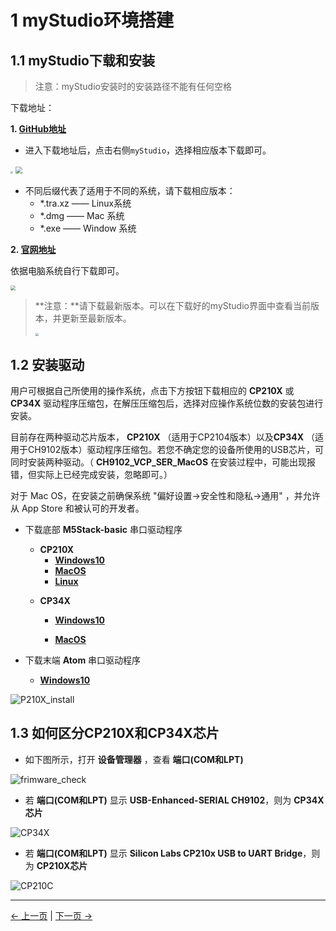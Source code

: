 # 1 myStudio环境搭建

## 1.1 myStudio下载和安装

>注意：myStudio安装时的安装路径不能有任何空格

下载地址：

**1. [GitHub地址](https://github.com/elephantrobotics/myStudio)**

* 进入下载地址后，点击右侧`myStudio`，选择相应版本下载即可。

<img src="../../resourse/4-BasicApplication/4.1/mystudiogithub界面.jpg" style="zoom: 25%;" />

<img src="../../resourse/4-BasicApplication/4.1/githubassets.jpg" style="zoom: 67%;" />

* 不同后缀代表了适用于不同的系统，请下载相应版本：
  * *.tra.xz —— Linux系统
  * *.dmg —— Mac 系统
  * *.exe —— Window 系统



**2. [官网地址](https://www.elephantrobotics.com/download/)**

依据电脑系统自行下载即可。

<img src="../../resourse/4-BasicApplication/4.1/mystudio官网下载界面.jpg" style="zoom: 50%;" />



> **注意：**请下载最新版本。可以在下载好的myStudio界面中查看当前版本，并更新至最新版本。
>
> <img src="../../resourse/4-BasicApplication/4.1/mystudio更新界面.jpg" style="zoom: 33%;" />



## 1.2 安装驱动

用户可根据自己所使用的操作系统，点击下方按钮下载相应的 **CP210X** 或 **CP34X** 驱动程序压缩包，在解压压缩包后，选择对应操作系统位数的安装包进行安装。

目前存在两种驱动芯片版本， **CP210X** （适用于CP2104版本）以及**CP34X** （适用于CH9102版本）驱动程序压缩包。若您不确定您的设备所使用的USB芯片，可同时安装两种驱动。（ **CH9102_VCP_SER_MacOS** 在安装过程中，可能出现报错，但实际上已经完成安装，忽略即可。）

对于 Mac OS，在安装之前确保系统 "偏好设置->安全性和隐私->通用" ，并允许从 App Store 和被认可的开发者。

- 下载底部 **M5Stack-basic** 串口驱动程序
  
  - **CP210X**
    - [ **Windows10** ](https://download.elephantrobotics.com/software/drivers/CP210x_VCP_Windows.zip)
    - [ **MacOS** ](https://download.elephantrobotics.com/software/drivers/CP210x_VCP_MacOS.zip)
    - [ **Linux** ](https://download.elephantrobotics.com/software/drivers/CP210x_VCP_Linux.zip)
  
  
  * **CP34X**
  
    - [ **Windows10** ](https://download.elephantrobotics.com/software/drivers/CH9102_VCP_SER_Windows.exe)
  
    - [ **MacOS** ](https://download.elephantrobotics.com/software/drivers/CH9102_VCP_MacOS.zip)

- 下载末端 **Atom** 串口驱动程序 
  - [ **Windows10** ](https://download.elephantrobotics.com/software/drivers/CDM21228_Setup.zip)


![P210X_install](../../resourse/4-BasicApplication/4.1/4.1.1.2-CP210X_install.gif)



## 1.3 如何区分CP210X和CP34X芯片

- 如下图所示，打开 **设备管理器** ，查看 **端口(COM和LPT)** 

![frimware_check](../../resourse/4-BasicApplication/4.1/4.1.1.3-firmware_check.gif)

  * 若 **端口(COM和LPT)** 显示 **USB-Enhanced-SERIAL CH9102**，则为 **CP34X芯片** 

![CP34X](../../resourse/4-BasicApplication/4.1/4.1.1.3-CP34X.png)

  * 若 **端口(COM和LPT)** 显示 **Silicon Labs CP210x USB to UART Bridge**，则为 **CP210X芯片**

![CP210C](../../resourse/4-BasicApplication/4.1/4.1.1.3-CP210X.png)

---
[← 上一页](./README.md) | [下一页 → ](./4.1.2-myStudio_flash_firmwares.md)